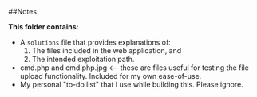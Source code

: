 ##Notes

**This folder contains:**

- A `solutions` file that provides explanations of:
  1. The files included in the web application, and
  2. The intended exploitation path.
- cmd.php and cmd.php.jpg <-- these are files useful for testing the file upload functionality.  Included for my own ease-of-use.
- My personal "to-do list" that I use while building this.  Please ignore.
